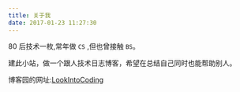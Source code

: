 ```yaml
---
title: 关于我
date: 2017-01-23 11:27:30
---
```



80 后技术一枚,常年做 `CS` ,但也曾接触 `BS`。

建此小站，做一个跟人技术日志博客，希望在总结自己同时也能帮助别人。

博客园的网址:[LookIntoCoding](http://hqfz.cnblogs.com)





